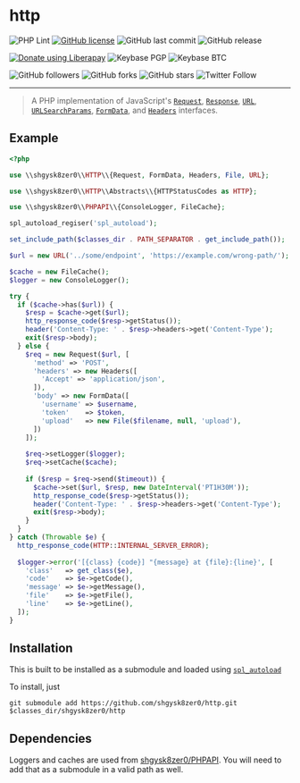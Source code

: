 # http
![PHP Lint](https://github.com/shgysk8zer0/http/workflows/PHP%20Lint/badge.svg)
[![GitHub license](https://img.shields.io/github/license/shgysk8zer0/http.svg)](https://github.com/shgysk8zer0/http/blob/master/LICENSE)
![GitHub last commit](https://img.shields.io/github/last-commit/shgysk8zer0/http.svg)
![GitHub release](https://img.shields.io/github/release/shgysk8zer0/http.svg)

[![Donate using Liberapay](https://img.shields.io/liberapay/receives/shgysk8zer0.svg?logo=liberapay)](https://liberapay.com/shgysk8zer0/donate "Donate using Liberapay")
![Keybase PGP](https://img.shields.io/keybase/pgp/shgysk8zer0.svg)
![Keybase BTC](https://img.shields.io/keybase/btc/shgysk8zer0.svg)

![GitHub followers](https://img.shields.io/github/followers/shgysk8zer0.svg?style=social)
![GitHub forks](https://img.shields.io/github/forks/shgysk8zer0/http.svg?style=social)
![GitHub stars](https://img.shields.io/github/stars/shgysk8zer0/http.svg?style=social)
![Twitter Follow](https://img.shields.io/twitter/follow/shgysk8zer0.svg?style=social)
- - -
> A PHP implementation of JavaScript's [`Request`](https://developer.mozilla.org/en-US/docs/Web/API/Request),
[`Response`](https://developer.mozilla.org/en-US/docs/Web/API/Response),
[`URL`](https://developer.mozilla.org/en-US/docs/Web/API/URL/),
[`URLSearchParams`](https://developer.mozilla.org/en-US/docs/Web/API/URLSearchParams),
[`FormData`](https://developer.mozilla.org/en-US/docs/Web/API/FormData),
and [`Headers`](https://developer.mozilla.org/en-US/docs/Web/API/Headers)
interfaces.

## Example
```php
<?php

use \\shgysk8zer0\\HTTP\\{Request, FormData, Headers, File, URL};

use \\shgysk8zer0\\HTTP\\Abstracts\\{HTTPStatusCodes as HTTP};

use \\shgysk8zer0\\PHPAPI\\{ConsoleLogger, FileCache};

spl_autoload_regiser('spl_autoload');

set_include_path($classes_dir . PATH_SEPARATOR . get_include_path());

$url = new URL('../some/endpoint', 'https://example.com/wrong-path/');

$cache = new FileCache();
$logger = new ConsoleLogger();

try {
  if ($cache->has($url)) {
    $resp = $cache->get($url);
    http_response_code($resp->getStatus());
    header('Content-Type: ' . $resp->headers->get('Content-Type');
    exit($resp->body);
  } else {
    $req = new Request($url, [
      'method' => 'POST',
      'headers' => new Headers([
        'Accept' => 'application/json',
      ]),
      'body' => new FormData([
        'username' => $username,
        'token'    => $token,
        'upload'   => new File($filename, null, 'upload'),
      ])
    ]);
    
    $req->setLogger($logger);
    $req->setCache($cache);
    
    if ($resp = $req->send($timeout)) {
      $cache->set($url, $resp, new DateInterval('PT1H30M'));
      http_response_code($resp->getStatus());
      header('Content-Type: ' . $resp->headers->get('Content-Type');
      exit($resp->body);
    }
  }
} catch (Throwable $e) {
  http_response_code(HTTP::INTERNAL_SERVER_ERROR);
  
  $logger->error('[{class} {code}] "{message} at {file}:{line}', [
    'class'   => get_class($e),
    'code'    => $e->getCode(),
    'message' => $e->getMessage(),
    'file'    => $e->getFile(),
    'line'    => $e->getLine(),
  ]);
}
```

## Installation
This is built to be installed as a submodule and loaded using [`spl_autoload`](https://www.php.net/manual/en/function.spl-autoload)

To install, just
```
git submodule add https://github.com/shgysk8zer0/http.git $classes_dir/shgysk8zer0/http
```

## Dependencies
Loggers and caches are used from [shgysk8zer0/PHPAPI](https://github.com/shgysk8zer0/phpapi).
You will need to add that as a submodule in a valid path as well.
